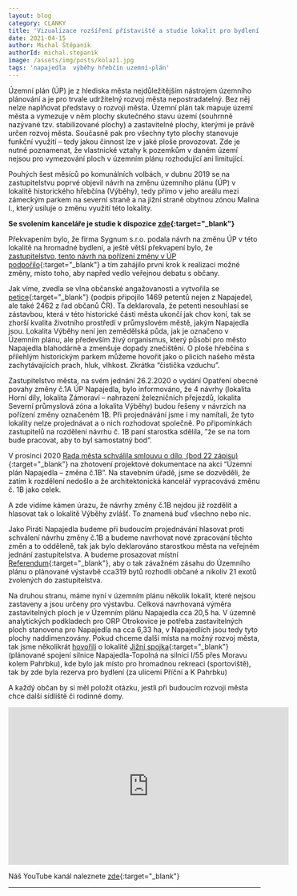 ```yaml
---
layout: blog
category: CLANKY
title: 'Vizualizace rozšíření přístaviště a studie lokalit pro bydlení v Napajedlích.'
date: 2021-04-15
author: Michal Štěpaník
authorId: michal.stepanik
image: /assets/img/posts/kolaz1.jpg  
tags: 'napajedla  výběhy hřebčín uzemní-plán'
---
```

Územní plán (ÚP) je z hlediska města nejdůležitějším nástrojem územního plánování a je pro trvale udržitelný rozvoj města nepostradatelný. Bez něj nelze naplňovat představy o rozvoji města. Územní plán tak mapuje území města a vymezuje v něm plochy skutečného stavu území (souhrnně nazývané tzv. stabilizované plochy) a zastavitelné plochy, kterými je právě určen rozvoj města. Současně pak pro všechny tyto plochy stanovuje funkční využití – tedy jakou činnost lze v jaké ploše provozovat. Zde je nutné poznamenat, že vlastnické vztahy k pozemkům v daném území nejsou pro vymezování ploch v územním plánu rozhodující ani limitující.

Pouhých šest měsíců po komunálních volbách, v dubnu 2019 se na zastupitelstvu poprvé objevil návrh na změnu územního plánu (ÚP) v lokalitě historického hřebčína (Výběhy), tedy přímo v jeho areálu mezi zámeckým parkem na severní straně a na jižní straně obytnou zónou Malina I., který usiluje o změnu využití této lokality.

**Se svolením kanceláře je studie k dispozice [zde](https://drive.google.com/file/d/1w9W9ujXX_Lsqv2KDAGCIX9nWxHxgtrnX/view?usp=sharing){:target="_blank"}**

Překvapením bylo, že firma Sygnum s.r.o. podala návrh na změnu ÚP v této lokalitě na hromadné bydlení, a ještě větší překvapení bylo, že [zastupitelstvo, tento návrh na pořízení změny v ÚP podpořilo](https://napajedla.pirati.cz/aktuality/reakce_na_clanek.html){:target="_blank"} a tím zahájilo první krok k realizaci možné změny, místo toho, aby napřed vedlo veřejnou debatu s občany. 

Jak víme, zvedla se vlna občanské angažovanosti a vytvořila se [petice](https://napajedla.pirati.cz/aktuality/petice.html){:target="_blank"} (podpis připojilo 1469 petentů nejen z Napajedel, ale také 2462 z řad občanů ČR). Ta deklarovala, že petenti nesouhlasí se zástavbou, která v této historické části města ukončí jak chov koní, tak se zhorší kvalita životního prostředí v průmyslovém městě, jakým Napajedla jsou. Lokalita Výběhy není jen zemědělská půda, jak je označeno v Územním plánu, ale především živý organismus, který působí pro město Napajedla blahodárně a zmenšuje dopady znečištění. O ploše hřebčína s přilehlým historickým parkem můžeme hovořit jako o plicích našeho města zachytávajících prach, hluk, vlhkost. Zkrátka “čistička vzduchu”. 

Zastupitelstvo města, na svém jednání 26.2.2020 o vydání Opatření obecné povahy změny č.1A ÚP Napajedla, bylo informováno, že 4 návrhy (lokalita Horní díly, lokalita Zámoraví – nahrazení železničních přejezdů, lokalita Severní průmyslová zóna a lokalita Výběhy) budou řešeny v návrzích na pořízení změny označeném 1B. Při projednávání jsme i my namítali, že tyto lokality nelze projednávat a o nich rozhodovat společně. Po připomínkách zastupitelů na rozdělení návrhu č. 1B paní starostka sdělila, ”že se na tom bude pracovat, aby to byl samostatný bod”.

V prosinci 2020  [Rada města schválila smlouvu o dílo, (bod 22 zápisu)](https://www.napajedla.cz/e_download.php?file=data/uredni_deska/obsah1989_15.pdf&original=RM_%C4%8D._32_dne_14._12._2020.pdf){:target="_blank"} na zhotovení projektové dokumentace na akci “Územní plán Napajedla – změna č.1B”. Na stavebním úřadě, jsme se dozvěděli, že zatím k rozdělení nedošlo a že architektonická kancelář vypracovává změnu č. 1B jako celek. 

A zde vidíme kámen úrazu, že návrhy změny č.1B nejdou již rozdělit a hlasovat tak o lokalitě Výběhy zvlášť. To znamená buď všechno nebo nic. 

Jako Piráti Napajedla budeme při budoucím projednávání hlasovat proti schválení návrhu změny č.1B a budeme navrhovat nové zpracování těchto změn a to odděleně, tak jak bylo deklarováno starostkou města na veřejném jednání zastupitelstva. A budeme prosazovat místní [Referendum](https://youtu.be/qP1DMo0AxqU){:target="_blank"}, aby o tak závažném zásahu do Územního plánu o plánované výstavbě cca319 bytů rozhodli občané a nikoliv 21 exotů zvolených do zastupitelstva.

Na druhou stranu, máme nyní v územním plánu několik lokalit, které nejsou zastaveny a jsou určeny pro výstavbu. Celková navrhovaná výměra zastavitelných ploch je v Územním plánu Napajedla cca 20,5 ha. V územně analytických podkladech pro ORP Otrokovice je potřeba zastavitelných ploch stanovena pro Napajedla na cca 6,33 ha, v Napajedlích jsou tedy tyto plochy naddimenzovány. Pokud chceme další místa na možný rozvoj města, tak jsme několikrát [hovořili](https://napajedla.pirati.cz/aktuality/shrnuti-11-zastupitelstvo.html) o lokalitě [Jižní spojka](https://drive.google.com/drive/folders/1bCWnx5duZrcUqiBmPi3oQDrOs7rQt-Oi?usp=sharing){:target="_blank"} (plánované spojení silnice Napajedla-Topolná na silnici I/55 přes Moravu kolem Pahrbku), kde bylo jak místo pro hromadnou rekreaci (sportoviště), tak by zde byla rezerva pro bydlení (za ulicemi Příční a K Pahrbku) 

A každý občan by si měl položit otázku, jestli při budoucím rozvoji města chce další sídliště či rodinné domy.



<iframe width="560" height="315" src="https://www.youtube.com/embed/qP1DMo0AxqU" title="YouTube video player" frameborder="0" allow="accelerometer; autoplay; clipboard-write; encrypted-media; gyroscope; picture-in-picture" allowfullscreen></iframe>



Náš YouTube kanál naleznete [zde](https://www.youtube.com/channel/UCgoN2Mo3r-xe0iO6N5HRWHA){:target="_blank"}




---
